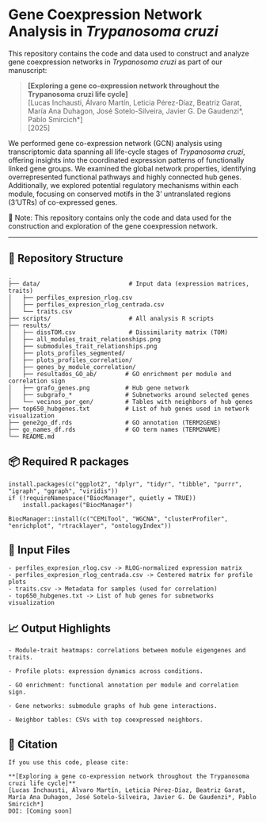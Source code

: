 # Gene Coexpression Network Analysis in *Trypanosoma cruzi*

This repository contains the code and data used to construct and analyze gene coexpression networks in *Trypanosoma cruzi* as part of our manuscript:

> **[Exploring a gene co-expression network throughout the Trypanosoma cruzi life cycle]**  
> [Lucas Inchausti, Álvaro Martín, Leticia Pérez-Díaz, Beatriz Garat, María Ana Duhagon, José Sotelo-Silveira, Javier G. De Gaudenzi*, Pablo Smircich*]  
> [2025]

We performed gene co-expression network (GCN) analysis using transcriptomic data spanning all life-cycle stages of *Trypanosoma cruzi*, offering insights into the coordinated expression patterns of functionally linked gene groups. We examined the global network properties, identifying overrepresented functional pathways and highly connected hub genes. Additionally, we explored potential regulatory mechanisms within each module, focusing on conserved motifs in the 3’ untranslated regions (3’UTRs) of co-expressed genes.

🔹 Note: This repository contains only the code and data used for the construction and exploration of the gene coexpression network.


---

## 📁 Repository Structure

```text
.
├── data/                         # Input data (expression matrices, traits)
│   ├── perfiles_expresion_rlog.csv
│   ├── perfiles_expresion_rlog_centrada.csv
│   └── traits.csv
├── scripts/                      # All analysis R scripts
├── results/
│   ├── dissTOM.csv               # Dissimilarity matrix (TOM)
│   ├── all_modules_trait_relationships.png
│   ├── submodules_trait_relationships.png
│   ├── plots_profiles_segmented/
│   ├── plots_profiles_correlation/
│   ├── genes_by_module_correlation/
│   ├── resultados_GO_ab/        # GO enrichment per module and correlation sign
│   ├── grafo_genes.png          # Hub gene network
│   ├── subgrafo_*               # Subnetworks around selected genes
│   └── vecinos_por_gen/         # Tables with neighbors of hub genes
├── top650_hubgenes.txt          # List of hub genes used in network visualization
├── gene2go_df.rds               # GO annotation (TERM2GENE)
├── go_names_df.rds              # GO term names (TERM2NAME)
└── README.md

```

## 📦 Required R packages

```text
install.packages(c("ggplot2", "dplyr", "tidyr", "tibble", "purrr", "igraph", "ggraph", "viridis"))
if (!requireNamespace("BiocManager", quietly = TRUE))
    install.packages("BiocManager")

BiocManager::install(c("CEMiTool", "WGCNA", "clusterProfiler", "enrichplot", "rtracklayer", "ontologyIndex"))
```


## 📂 Input Files
```text
- perfiles_expresion_rlog.csv -> RLOG-normalized expression matrix
- perfiles_expresion_rlog_centrada.csv -> Centered matrix for profile plots
- traits.csv -> Metadata for samples (used for correlation)
- top650_hubgenes.txt -> List of hub genes for subnetworks visualization
```

## 📈 Output Highlights
```text
- Module-trait heatmaps: correlations between module eigengenes and traits.

- Profile plots: expression dynamics across conditions.

- GO enrichment: functional annotation per module and correlation sign.

- Gene networks: submodule graphs of hub gene interactions.

- Neighbor tables: CSVs with top coexpressed neighbors.
```

## 📣 Citation
```text
If you use this code, please cite:

**[Exploring a gene co-expression network throughout the Trypanosoma cruzi life cycle]**  
[Lucas Inchausti, Álvaro Martín, Leticia Pérez-Díaz, Beatriz Garat, María Ana Duhagon, José Sotelo-Silveira, Javier G. De Gaudenzi*, Pablo Smircich*]  
DOI: [Coming soon]
```
